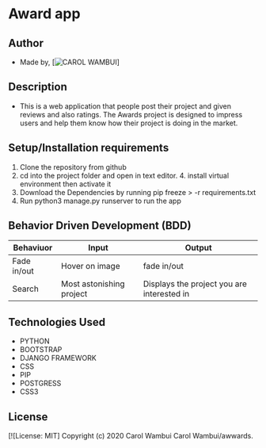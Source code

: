 # Award app
## Author
* Made by,   [![CAROL WAMBUI]()]

## Description
* This is a web application that people post their project and given reviews and also ratings. The Awards project is designed to impress users and help them know how their project is doing in the market.
## Setup/Installation requirements
1. Clone  the repository from github
3. cd into the project folder and open in text editor. 4. install virtual environment then activate it
4. Download the Dependencies by running pip freeze > -r requirements.txt
4. Run python3 manage.py runserver to run the app
## Behavior Driven Development (BDD)
| Behaviuor | Input | Output |
| --------------- | --------------- | --------------- |
| Fade in/out | Hover on image | fade in/out  |
| Search       | Most astonishing project | Displays the project you are interested in |
## Technologies Used
* PYTHON
* BOOTSTRAP
* DJANGO FRAMEWORK
* CSS
* PIP
* POSTGRESS
* CSS3

## License
[![License: MIT]
Copyright (c) 2020 Carol Wambui
Carol  Wambui/awwards.